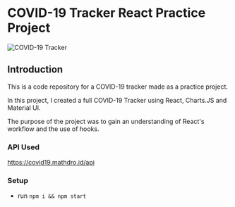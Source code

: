 # COVID-19 Tracker React Practice Project

![COVID-19 Tracker]()

## Introduction

This is a code repository for a COVID-19 tracker made as a practice project.

In this project, I created a full COVID-19 Tracker using React, Charts.JS and Material UI.

The purpose of the project was to gain an understanding of React's workflow and the use of hooks.

### API Used

https://covid19.mathdro.id/api

### Setup

- run `npm i && npm start`
